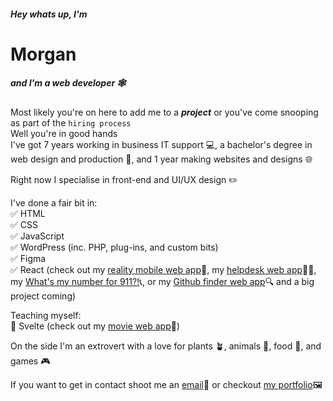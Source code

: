 ##### Hey whats up, I'm
# Morgan
##### and I'm a web developer 🕸️

Most likely you're on here to add me to a ***project*** or you've come snooping as part of the `hiring process`  
Well you're in good hands  
I've got 7 years working in business IT support 💻, a bachelor's degree in web design and production 📜, and 1 year making websites and designs 🌐

Right now I specialise in front-end and UI/UX design ✏️

I've done a fair bit in:  
✅ HTML  
✅ CSS  
✅ JavaScript  
✅ WordPress (inc. PHP, plug-ins, and custom bits)  
✅ Figma  
✅ React (check out my [reality mobile web app](https://houseview.wilde.mx/)🏡, my [helpdesk web app](http://helpdesk.wilde.mx/)🧑‍🚀, my [What's my number for 911?!](https://911.wilde.mx/)📞, or my [Github finder web app](https://githubfinder.wilde.mx/)🔍 and a big project coming)  
  
Teaching myself:  
🔲 Svelte (check out my [movie web app](https://movie.wilde.mx)🎥)  

On the side I'm an extrovert with a love for plants 🪴, animals 🐶, food 🍴, and games 🎮

If you want to get in contact shoot me an [email](mailto:morgan@wilde.mx)📧 or checkout [my portfolio](https://wilde.mx/)🖼️
